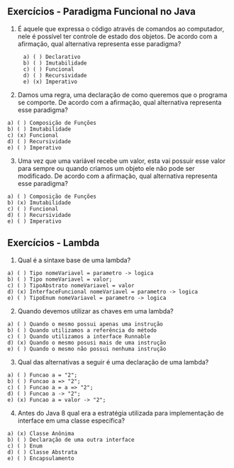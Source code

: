 ## Exercícios - Paradigma Funcional no Java

1) É aquele que expressa o código através de comandos ao computador, nele é possível ter controle de estado dos objetos. De acordo com a afirmação, qual alternativa representa esse paradigma?
```
     a) ( ) Declarativo
     b) ( ) Imutabilidade
     c) ( ) Funcional
     d) ( ) Recursividade
     e) (x) Imperativo 
```

2) Damos uma regra, uma declaração de como queremos que o programa se comporte. De acordo com a afirmação, qual alternativa representa esse paradigma?

```
a) ( ) Composição de Funções
b) ( ) Imutabilidade
c) (x) Funcional
d) ( ) Recursividade
e) ( ) Imperativo 
```

3) Uma vez que uma variável recebe um valor, esta vai possuir esse valor para sempre ou quando criamos um objeto ele não pode ser modificado. De acordo com a afirmação, qual alternativa representa esse paradigma?

```
a) ( ) Composição de Funções
b) (x) Imutabilidade
c) ( ) Funcional
d) ( ) Recursividade
e) ( ) Imperativo 
```

## Exercícios - Lambda

1) Qual é a sintaxe base de uma lambda?

```
a) ( ) Tipo nomeVariavel = parametro -> logica
b) ( ) Tipo nomeVariavel = valor;
c) ( ) TipoAbstrato nomeVariavel = valor
d) (x) InterfaceFuncional nomeVariavel = parametro -> logica
e) ( ) TipoEnum nomeVariavel = parametro -> logica
```

2) Quando devemos utilizar as chaves em uma lambda?

```
a) ( ) Quando o mesmo possui apenas uma instrução
b) ( ) Quando utilizamos a referência do método
c) ( ) Quando utilizamos a interface Runnable
d) (x) Quando o mesmo posusi mais de uma instrução
e) ( ) Quando o mesmo não possui nenhuma instrução
```

3) Qual das alternativas a seguir é uma declaração de uma lambda?

```
a) ( ) Funcao a = "2";
b) ( ) Funcao a => "2";
c) ( ) Funcao a = a => "2";
d) ( ) Funcao a -> "2";
e) (x) Funcao a = valor -> "2";
```

4) Antes do Java 8 qual era a estratégia utilizada para implementação de interface em uma classe específica?

```
a) (x) Classe Anônima
b) ( ) Declaração de uma outra interface 
c) ( ) Enum
d) ( ) Classe Abstrata
e) ( ) Encapsulamento 
```

